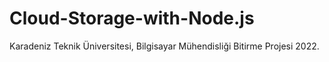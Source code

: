 # Cloud-Storage-with-Node.js
Karadeniz Teknik Üniversitesi, Bilgisayar Mühendisliği Bitirme Projesi 2022.
